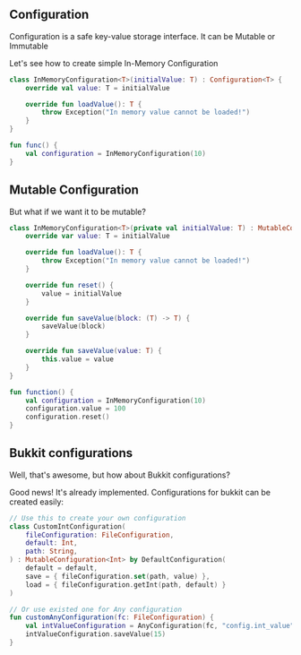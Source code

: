 ## Configuration

Configuration is a safe key-value storage interface. It can be Mutable or Immutable

Let's see how to create simple In-Memory Configuration

```kotlin
class InMemoryConfiguration<T>(initialValue: T) : Configuration<T> {
    override val value: T = initialValue

    override fun loadValue(): T {
        throw Exception("In memory value cannot be loaded!")
    }
}

fun func() {
    val configuration = InMemoryConfiguration(10)
}
```

## Mutable Configuration

But what if we want it to be mutable?

```kotlin
class InMemoryConfiguration<T>(private val initialValue: T) : MutableConfiguration<T> {
    override var value: T = initialValue

    override fun loadValue(): T {
        throw Exception("In memory value cannot be loaded!")
    }

    override fun reset() {
        value = initialValue
    }

    override fun saveValue(block: (T) -> T) {
        saveValue(block)
    }

    override fun saveValue(value: T) {
        this.value = value
    }
}

fun function() {
    val configuration = InMemoryConfiguration(10)
    configuration.value = 100
    configuration.reset()
}
```

## Bukkit configurations

Well, that's awesome, but how about Bukkit configurations?

Good news! It's already implemented. Configurations for bukkit can be created easily:

```kotlin
// Use this to create your own configuration
class CustomIntConfiguration(
    fileConfiguration: FileConfiguration,
    default: Int,
    path: String,
) : MutableConfiguration<Int> by DefaultConfiguration(
    default = default,
    save = { fileConfiguration.set(path, value) },
    load = { fileConfiguration.getInt(path, default) }
)

// Or use existed one for Any configuration
fun customAnyConfiguration(fc: FileConfiguration) {
    val intValueConfiguration = AnyConfiguration(fc, "config.int_value", 0)
    intValueConfiguration.saveValue(15)
}
```
